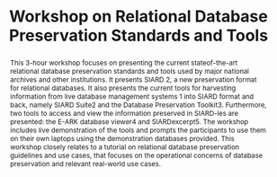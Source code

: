 ---
abstract: 'This 3-hour workshop focuses on presenting the current stateof-the-art
  relational database preservation standards and tools used by major national archives
  and other institutions. It presents SIARD 2, a new preservation format for relational
  databases. It also presents the current tools for harvesting information from live
  database management systems 1 into SIARD format and back, namely SIARD Suite2 and
  the Database Preservation Toolkit3. Furthermore, two tools to access and view the
  information preserved in SIARD-les are presented: the E-ARK database viewer4 and
  SIARDexcerpt5. The workshop includes live demonstration of the tools and prompts
  the participants to use them on their own laptops using the demonstration databases
  provided. This workshop closely relates to a tutorial on relational database preservation
  guidelines and use cases, that focuses on the operational concerns of database preservation
  and relevant real-world use cases.'
creators:
- Faria, Luis
- Aas, Kuldar
- Büchler, Marcel
date: null
document_url: https://services.phaidra.univie.ac.at/api/object/o:502816/download
grand_parent: iPRES
institutions: []
keywords: []
landing_page_url: https://phaidra.univie.ac.at/o:502816
language: eng
layout: publication
license: CC BY-NC-SA 3.0 AT
notes_url: null
parent: iPRES 2016
publication_type: workshop
size: 91485
slides_url: null
source_name: iPRES
stream_url: null
title: Workshop on Relational Database Preservation Standards and Tools
year: 2016
---